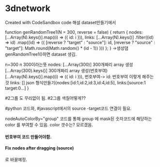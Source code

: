 # 3dnetwork
Created with CodeSandbox
code 해설
dataset만들기에서

function genRandomTree1(N = 300, reverse = false) {
  return {
    nodes: [...Array(N).keys()].map((i) => ({ id: i })),
    links: [...Array(N).keys()]
      .filter((id) => id)
      .map((id) => ({
        [reverse ? "target" : "source"]: id,
        [reverse ? "source" : "target"]: Math.round(Math.random() * (id - 1))
      }))
  };
}
->생성댐
genRandomTree1()하면 dataset 생김.

n=300 n 300이라는뜻
nodes: 
[...Array(300)] 300개짜리 array 생성
[...Array(300).keys()] 300개짜리 array 생성(번호부여)
[...Array(N).keys()].map((i) => ({ id: i })),
번호부여-> id: 번호부여 이렇게 해주는 것
links: []
json 형식만들기{nodes:[id:1,id:2,id:3,id:4,id:5], links:[source:1 target:0...] }


#2그룹 도 무리없이 됨.
#2그룹 색칠어떻게??

#python 코드와,
#javascript에서의 source -target코드 연결이 필요.

nodeAutoColorBy="group"
코드를 통해 group  에 mask된 숫자코드에 해당하는 color 를 부여할 수 있음.
color 갯수는? 모르겠음.



#### 번호부여 코드 만들어야함.
#### Fix nodes after dragging (source)
로 바꿀예정.
